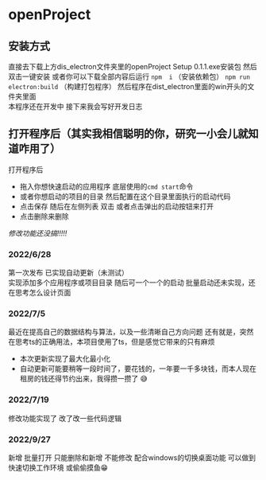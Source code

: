 
# openProject

## 安装方式

 直接去下载上方dis_electron文件夹里的openProject Setup 0.1.1.exe安装包
 然后双击一键安装 或者你可以下载全部内容后运行
 `npm  i`    （安装依赖包）
 `npm run electron:build` （构建打包程序）
 然后程序在dist_electron里面的win开头的文件夹里面  
 本程序还在开发中 接下来我会写好开发日志

## 打开程序后（其实我相信聪明的你，研究一小会儿就知道咋用了）

打开程序后  

- 拖入你想快速启动的应用程序 底层使用的`cmd start`命令
- 或者你想启动的项目的目录  然后配置在这个目录里面执行的启动代码
- 点击保存 随后在左侧列表 双击 或者点击弹出的启动按钮来打开
- 点击删除来删除

*修改功能还没搞!!!!!*

### 2022/6/28

第一次发布  已实现自动更新（未测试）  
实现添加多个应用程序或项目目录 随后可一个一个的启动
批量启动还未实现，还在思考怎么设计页面

### 2022/7/5

最近在提高自己的数据结构与算法，以及一些清晰自己方向问题
还有就是，突然在思考ts的正确用法，本项目使用了ts，但是感觉它带来的只有麻烦

- 本次更新实现了最大化最小化
- 自动更新可能要稍等一段时间了，要花钱的，一年要一千多块钱，而本人现在租房的钱还得节约出来，我得攒一攒了 😅


### 2022/7/19

修改功能实现了  改了改一些代码逻辑
### 2022/9/27
新增 批量打开   只能删除和新增 不能修改
配合windows的切换桌面功能 可以做到快速切换工作环境 或偷偷摸鱼😁

